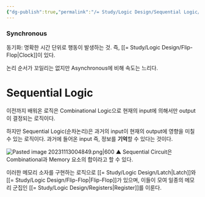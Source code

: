 ```yaml
---
{"dg-publish":true,"permalink":"/= Study/Logic Design/Sequential Logic/","created":"2023-12-18T02:43:46.000+09:00","updated":"2025-01-14T15:33:45.000+09:00"}
---
```



### Synchronous
동기화: 명확한 시간 단위로 행동이 발생하는 것. 즉, [[= Study/Logic Design/Flip-Flop\|Clock]]이 있다.

논리 순서가 꼬일리는 없지만 Asynchronous에 비해 속도는 느리다.

# Sequential Logic

이전까지 배워온 로직은 Combinational Logic으로 현재의 input에 의해서만 output이 결정되는 로직이다.

하지만 Sequential Logic(순차논리)은 과거의 input이 현재의 output에 영향을 미칠 수 있는 로직이다. 과거에 들어온 input 즉, 정보를 **기억**할 수 있다는 것이다.


![Pasted image 20231113004849.png|600](/img/user/z-Attached%20Files/Pasted%20image%2020231113004849.png)
▲ Sequential Circuit은 Combinational과 Memory 요소의 합이라고 할 수 있다.

이러한 메모리 소자를 구현하는 로직으로 [[= Study/Logic Design/Latch\|Latch]]와 [[= Study/Logic Design/Flip-Flop\|Flip-Flop]]가 있으며, 이들이 모여 일종의 메모리 군집인 [[= Study/Logic Design/Registers\|Register]]를 이룬다.
